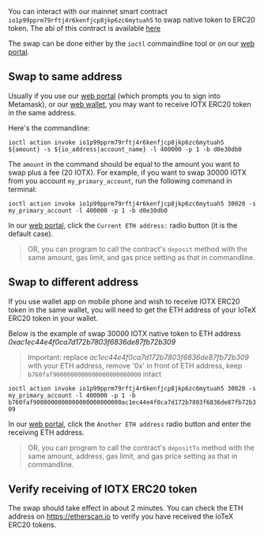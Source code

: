 You can interact with our mainnet smart contract `io1p99pprm79rftj4r6kenfjcp8jkp6zc6mytuah5` to swap native token to ERC20 token. The abi of this contract is available [here](https://github.com/iotexproject/iotex-bootstrap/blob/master/tube/n2e.abi)

The swap can be done either by the `ioctl` commaindline tool or on our [web portal](https://member.iotex.io/tools/iotex).

##  Swap to same address

Usually if you use our [web portal](https://member.iotex.io/tools/iotex) (which prompts you to sign into Metamask), or our [web wallet](https://iotexscan.io/wallet), you may want to receive IOTX ERC20 token in the same address.

Here's the commandline:

`ioctl action invoke io1p99pprm79rftj4r6kenfjcp8jkp6zc6mytuah5 ${amount} -s ${io_address|account_name} -l 400000 -p 1 -b d0e30db0`

The `amount` in the command should be equal to the amount you want to swap plus a fee (20 IOTX). For example, if you want to swap 30000 IOTX from you account `my_primary_account`, run the following command in terminal:

`ioctl action invoke io1p99pprm79rftj4r6kenfjcp8jkp6zc6mytuah5 30020 -s my_primary_account -l 400000 -p 1 -b d0e30db0`

In our [web portal](https://member.iotex.io/tools/iotex), click the `Current ETH address:` radio button (it is the default case).

> OR, you can program to call the contract's `deposit` method with the same amount, gas limit, and gas price setting as that in commandline. 

##  Swap to different address

If you use wallet app on mobile phone and wish to receive IOTX ERC20 token in the same wallet, you will need to get the ETH address of your IoTeX ERC20 token in your wallet.

Below is the example of swap 30000 IOTX native token to ETH address *0xac1ec44e4f0ca7d172b7803f6836de87fb72b309*

> Important: replace *ac1ec44e4f0ca7d172b7803f6836de87fb72b309* with your ETH address, remove '0x' in front of ETH address, keep `b760faf9000000000000000000000000` intact

`ioctl action invoke io1p99pprm79rftj4r6kenfjcp8jkp6zc6mytuah5 30020 -s my_primary_account -l 400000 -p 1 -b b760faf9000000000000000000000000ac1ec44e4f0ca7d172b7803f6836de87fb72b309` 

In our [web portal](https://member.iotex.io/tools/iotex), click the `Another ETH address` radio button and enter the receiving ETH address.

> OR, you can program to call the contract's `depositTo` method with the same amount, address, gas limit, and gas price setting as that in commandline.

##  Verify receiving of IOTX ERC20 token

The swap should take effect in about 2 minutes. You can check the ETH address on https://etherscan.io to verify you have received the IoTeX ERC20 tokens.
